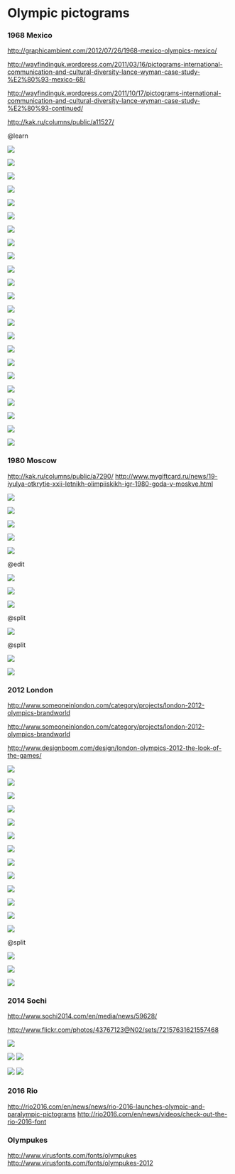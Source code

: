 # Olympic pictograms


### 1968 Mexico

http://graphicambient.com/2012/07/26/1968-mexico-olympics-mexico/

http://wayfindinguk.wordpress.com/2011/03/16/pictograms-international-communication-and-cultural-diversity-lance-wyman-case-study-%E2%80%93-mexico-68/

http://wayfindinguk.wordpress.com/2011/10/17/pictograms-international-communication-and-cultural-diversity-lance-wyman-case-study-%E2%80%93-continued/

http://kak.ru/columns/public/a11527/

@learn


![](http://graphicambient.com/wp-content/uploads/2012/07/mexico-68-olympics-logo.jpg)


![](http://graphicambient.com/wp-content/uploads/2012/07/mexico-68-olympics-03.jpg)


![](http://graphicambient.com/wp-content/uploads/2012/07/mexico-68-olympics-04.jpg)


![](http://graphicambient.com/wp-content/uploads/2012/07/mexico-68-olympics-06.jpg)


![](http://graphicambient.com/wp-content/uploads/2012/07/mexico-68-olympics-07.jpg)


![](http://graphicambient.com/wp-content/uploads/2012/07/mexico-68-olympics-11.jpg)


![](http://graphicambient.com/wp-content/uploads/2012/07/mexico-68-olympics-12.jpg)


![](http://graphicambient.com/wp-content/uploads/2012/07/mexico-68-olympics-13.jpg)


![](http://graphicambient.com/wp-content/uploads/2012/07/mexico-68-olympics-15.jpg)


![](http://graphicambient.com/wp-content/uploads/2012/07/mexico-68-olympics-18.jpg)


![](http://graphicambient.com/wp-content/uploads/2012/07/mexico-68-olympics-19.jpg)


![](http://graphicambient.com/wp-content/uploads/2012/07/mexico-68-olympics-20.jpg)


![](http://graphicambient.com/wp-content/uploads/2012/07/mexico-68-olympics-23.jpg)


![](http://graphicambient.com/wp-content/uploads/2012/07/mexico-68-olympics-24.jpg)


![](http://graphicambient.com/wp-content/uploads/2012/07/mexico-68-olympics-25.jpg)


![](http://graphicambient.com/wp-content/uploads/2012/07/mexico-68-olympics-27.jpg)


![](http://graphicambient.com/wp-content/uploads/2012/07/mexico-68-olympics-29.jpg)


![](http://graphicambient.com/wp-content/uploads/2012/07/mexico-68-olympics-30.jpg)


![](http://graphicambient.com/wp-content/uploads/2012/07/mexico-68-olympics-31.jpg)


![](http://graphicambient.com/wp-content/uploads/2012/07/mexico-68-olympics-32.jpg)


![](http://graphicambient.com/wp-content/uploads/2012/07/mexico-68-olympics-33.jpg)


![](http://graphicambient.com/wp-content/uploads/2012/07/mexico-68-olympics-35.jpg)


![](http://graphicambient.com/wp-content/uploads/2012/07/mexico-68-olympics-36.jpg)


### 1980 Moscow

http://kak.ru/columns/public/a7290/
http://www.mygiftcard.ru/news/19-iyulya-otkrytie-xxii-letnikh-olimpiiskikh-igr-1980-goda-v-moskve.html


![](http://www.mygiftcard.ru/sites/default/files/uploadfiles/19_iyulya_olimpiada_80.jpg)


![](http://kak.ru/vimg/article/7739362d7b5d481eca1f08025074f16c.gif)


![](http://kak.ru/vimg/article/29405b706e6761ef63384ecf46163f4f.gif)


![](http://igrushka.kz/vip103/mishka_m.jpg)


![](http://kak.ru/vimg/article/2dc34bcad43e0ef8e799a69c9e0c8550.gif)

@edit


![](http://kak.ru/vimg/article/1a0eceeed986ece5ae4f5b62d595f1c0.gif)


![](http://kak.ru/vimg/article/39bc7cb2d7a6d18fb9b61a1099258d55.gif)


![](http://kak.ru/vimg/article/50a16f84f78188ccb7e4e8ff09b0f456.gif)

@split


![](http://kak.ru/vimg/article/524cedffdf45b219398186aad7041185.gif)

@split


![](http://kak.ru/vimg/article/bdc229b27a57ce13c0468b83eebe316b.gif)


![](http://kak.ru/vimg/article/9c45504ec80bbad3a11931eb65030eee.gif)


### 2012 London

http://www.someoneinlondon.com/category/projects/london-2012-olympics-brandworld

http://www.someoneinlondon.com/category/projects/london-2012-olympics-brandworld

http://www.designboom.com/design/london-olympics-2012-the-look-of-the-games/


![](http://www.designboom.com/weblog/images/images_2/andy/london_olympics_2012/logoex2.jpg)


![](http://www.designboom.com/weblog/images/images_2/andy/london_olympics_2012/london2012_logo_shard_lines.jpg)


![](http://www.designboom.com/weblog/images/images_2/andy/london_olympics_2012/london_olympics_look_04.jpg)


![](http://www.designboom.com/cms/images/-andy/lon1.gif)


![](http://www.designboom.com/cms/images/-andy/lon2.gif)


![](http://www.designboom.com/cms/images/-andy/ol1.jpg)


![](http://www.designboom.com/cms/images/-andy/ol2.jpg)


![](http://www.designboom.com/cms/images/-andy/ol3.jpg)


![](http://www.designboom.com/cms/images/-andy/ol.jpg)


![](http://www.someoneinlondon.com/wp-content/files_mf/c2012940x415copy.jpg?5021?0.7458723955787718)


![](http://www.designboom.com/weblog/images/images_2/andy/london_olympics_2012/london_olympics_look_08.jpg)


![](http://www.designboom.com/weblog/images/images_2/andy/london_olympics_2012/london_olympics_look_06.jpg)


![](http://www.designboom.com/weblog/images/images_2/andy/london_olympics_2012/london_olympics_look_09.jpg)

@split


![](http://www.designboom.com/weblog/images/images_2/andy/london_olympics_2012/london_olympics_look_11.jpg)


![](http://www.designboom.com/weblog/images/images_2/andy/london_olympics_2012/london_olympics_look_12.jpg)


![](http://www.designboom.com/weblog/images/images_2/andy/london_olympics_2012/london_olympics_look_50.jpg)


### 2014 Sochi

http://www.sochi2014.com/en/media/news/59628/

http://www.flickr.com/photos/43767123@N02/sets/72157631621557468


![](http://farm9.staticflickr.com/8320/8023395361_b55a64c2a9_o.jpg)


![](http://farm9.staticflickr.com/8032/8023799850_8a7de257fb_o.jpg)
![](http://farm9.staticflickr.com/8456/8023801305_7bd2b2c245_o.jpg)


![](http://farm9.staticflickr.com/8172/8023801427_6a833c393f_o.jpg)
![](http://farm9.staticflickr.com/8451/8023801691_59d4d02942_o.jpg)


### 2016 Rio

http://rio2016.com/en/news/news/rio-2016-launches-olympic-and-paralympic-pictograms
http://rio2016.com/en/news/videos/check-out-the-rio-2016-font


### Olympukes

http://www.virusfonts.com/fonts/olympukes
http://www.virusfonts.com/fonts/olympukes-2012
